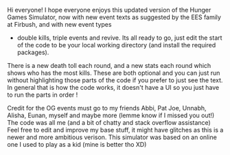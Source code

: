 Hi everyone! 
I hope everyone enjoys this updated version of the Hunger Games Simulator, now with new event texts as suggested by the EES family at Firbush, and with new event types 
- double kills, triple events and revive. Its all ready to go, just edit the start of the code to be your local working directory (and install the required packages). 

There is a new death toll each round, and a new stats each round which shows who has the most kills. These are both optional and you can just run without highlighting
those parts of the code if you prefer to just see the text. In general that is how the code works, it doesn't have a UI so you just have to run the parts in order ! 

Credit for the OG events must go to my friends Abbi, Pat Joe, Unnabh, Alisha, Eunan, myself and maybe more (lemme know if I missed
you out!)
The code was all me (and a bit of chatty and stack overflow assistance) 
Feel free to edit and improve my base stuff, it might have glitches as this is a newer and more ambitious verison. 
This simulator was based on an online one I used to play as a kid (mine is better tho XD) 
